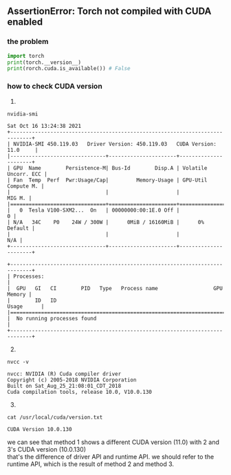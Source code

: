 AssertionError: Torch not compiled with CUDA enabled
---  

### the problem 
```python
import torch
print(torch.__version__)
print(rorch.cuda.is_available()) # False
```  

### how to check CUDA version  
1. 
```
nvidia-smi

Sat Oct 16 13:24:38 2021       
+-----------------------------------------------------------------------------+
| NVIDIA-SMI 450.119.03   Driver Version: 450.119.03   CUDA Version: 11.0     |
|-------------------------------+----------------------+----------------------+
| GPU  Name        Persistence-M| Bus-Id        Disp.A | Volatile Uncorr. ECC |
| Fan  Temp  Perf  Pwr:Usage/Cap|         Memory-Usage | GPU-Util  Compute M. |
|                               |                      |               MIG M. |
|===============================+======================+======================|
|   0  Tesla V100-SXM2...  On   | 00000000:00:1E.0 Off |                    0 |
| N/A   34C    P0    24W / 300W |      0MiB / 16160MiB |      0%      Default |
|                               |                      |                  N/A |
+-------------------------------+----------------------+----------------------+
                                                                               
+-----------------------------------------------------------------------------+
| Processes:                                                                  |
|  GPU   GI   CI        PID   Type   Process name                  GPU Memory |
|        ID   ID                                                   Usage      |
|=============================================================================|
|  No running processes found                                                 |
+-----------------------------------------------------------------------------+
```  
2.  
```
nvcc -v

nvcc: NVIDIA (R) Cuda compiler driver
Copyright (c) 2005-2018 NVIDIA Corporation
Built on Sat_Aug_25_21:08:01_CDT_2018
Cuda compilation tools, release 10.0, V10.0.130
```  
3.  
```
cat /usr/local/cuda/version.txt

CUDA Version 10.0.130
```

we can see that method 1 shows a different CUDA version (11.0) with 2 and 3's CUDA version (10.0.130)  
that's the difference of driver API and runtime API. we should refer to the runtime API, which is the result of method 2 and method 3.  

### 
